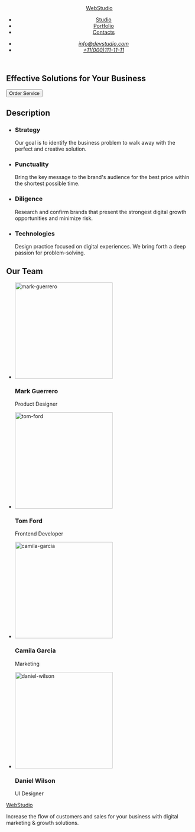 <!DOCTYPE html>
<head lang="en">
    <meta charset="UTF-8">
    <meta name="viewport" content="width=device-width, initial-scale=1.0">
    <title>WebStudio</title>
</head>
<body>
<header>
    <nav>
        <a href="./index.html">WebStudio</a>
        <ul>
             <li>
                <a href="#studio">Studio</a>                          
            </li>
            <li>
                <a href="#portfolio">Portfolio</a>
            </li>
            <li>
                <a href="#contacts">Contacts</a>
            </li>
        </ul>
    </nav>
    <address>
        <ul>
            <li>
                <a href="mailto:info@devstudio.com">info@devstudio.com</a>
            </li>
            <li>
                <a href="tell:+110001111111">+11(000)111-11-11</a>
            </li>
        </ul>
    </address>
</header> 
<main>
        <section>
            <h1>Effective Solutions for Your Business</h1>
            <button type="button">Order Service</button>
        </section>
        <section>
        <h2>Description</h2>
        <ul>
            <li>
                <h3>Strategy</h3>
                <p>Our goal is to identify the business
                    problem to walk away with the perfect and creative solution. </p>
            </li>
            <li>
               <h3>Punctuality</h3>
               <p>Bring the key message to the brand's audience for the best price within the shortest possible time.</p>
            </li>
            <li>
               <h3>Diligence</h3>
               <p>Research and confirm brands that present the strongest digital growth opportunities and minimize risk.</p>
            </li>
            <li>
               <h3>Technologies</h3>
               <p>Design practice focused on digital experiences. We bring forth a deep passion for problem-solving. </p>
            </li>
        </ul>
        </section>
        <section>
            <h2>Our Team</H2>
                <ul>
                    <li>
                        <img src="./images/mark-guerrero.jpg" 
                        alt="mark-guerrero"
                        width="264"
                        height="260"
                        >
                        <h3>Mark Guerrero</h3>
                        <p>Product Designer</p>
                    </li>
                    <li>
                        <img src="./images/tom-ford.jpg" 
                        alt="tom-ford"
                        width="264"
                        height="260"
                        >
                        <h3>Tom Ford</h3>
                        <p>Frontend Developer</p>
                    </li>
                    <li>
                        <img src="./images/camila-garcia.jpg" 
                        alt="camila-garcia"
                        width="264"
                        height="260"
                        >
                        <h3>Camila Garcia</h3>
                        <p>Marketing</p>
                    </li>
                    <li>
                        <img src="./images/daniel-wilson.jpg" 
                        alt="daniel-wilson"
                        width="264"
                        height="260"
                        >
                        <h3>Daniel Wilson</h3>
                        <p>UI Designer</p>
                    </li>
                </ul>
        </section>
</main> 
<footer>
        <a href="./index.html">WebStudio</a>
            <p>Increase the flow of customers and sales for your business with digital marketing & growth solutions.</p>
</footer>
</body>
</html>
